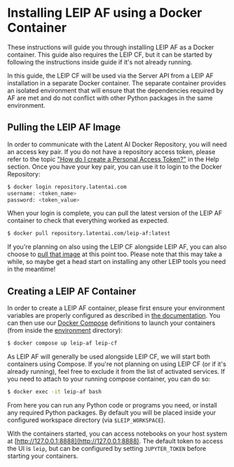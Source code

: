 # Installing LEIP AF using a Docker Container

These instructions will guide you through installing LEIP AF as a Docker container. This guide also requires the LEIP CF, but it can be started by following the instructions inside guide if it's not already running.

In this guide, the LEIP CF will be used via the Server API from a LEIP AF installation in a separate Docker container. The separate container provides an isolated environment that will ensure that the dependencies required by AF are met and do not conflict with other Python packages in the same environment.

## Pulling the LEIP AF Image

In order to communicate with the Latent AI Docker Repository, you will need an access key pair. If you do not have a repository access token, please refer to the topic ["How do I create a Personal Access Token?"](https://leipdocs.latentai.io/home/content/help/#installing-leip) in the Help section. Once you have your key pair, you can use it to login to the Docker Repository:

```bash
$ docker login repository.latentai.com
username: <token_name>
password: <token_value>
```

When your login is complete, you can pull the latest version of the LEIP AF container to check that everything worked as expected.

```bash
$ docker pull repository.latentai.com/leip-af:latest
```

If you're planning on also using the LEIP CF alongside LEIP AF, you can also choose to [pull that image](../leip-cf/docker.md#pulling-the-leip-cf-image) at this point too. Please note that this may take a while, so maybe get a head start on installing any other LEIP tools you need in the meantime!

## Creating a LEIP AF Container

In order to create a LEIP AF container, please first ensure your environment variables are properly configured as described in [the documentation](../README.md#workspace-configuration). You can then use our [Docker Compose](https://docs.docker.com/compose/) definitions to launch your containers (from inside the [environment](../../environment/) directory):

```bash
$ docker compose up leip-af leip-cf
```

As LEIP AF will generally be used alongside LEIP CF, we will start both containers using Compose. If you're not planning on using LEIP CF (or if it's already running), feel free to exclude it from the list of activated services. If you need to attach to your running compose container, you can do so:

```bash
$ docker exec -it leip-af bash
```

From here you can run any Python code or programs you need, or install any required Python packages. By default you will be placed inside your configured workspace directory (via `$LEIP_WORKSPACE`).

With the containers started, you can access notebooks on your host system at [http://127.0.0.1:8888](http://127.0.0.1:8888). The default token to access the UI is `leip`, but can be configured by setting `JUPYTER_TOKEN` before starting your containers.
